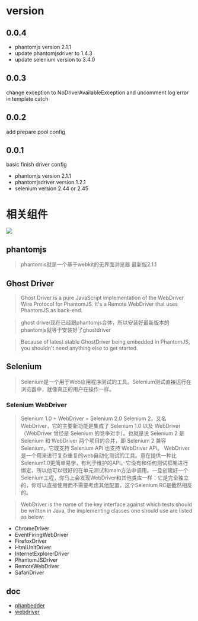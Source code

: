 # version
## 0.0.4
- phantomjs version 2.1.1
- update phantomjsdriver to 1.4.3
- update selenium version to 3.4.0

## 0.0.3
change exception to NoDriverAvailableException
and uncomment log error in template catch

## 0.0.2
add prepare pool config

## 0.0.1
basic finish driver config
- phantomjs version 2.1.1
- phantomjsdriver version 1.2.1
- selenium version 2.44 or 2.45

# 相关组件
![](https://assertselenium.files.wordpress.com/2013/03/screen-shot-2013-03-24-at-11-54-01-pm.png)

## phantomjs
>phantomis就是一个基于webkit的无界面浏览器
>最新版2.1.1

## Ghost Driver
>Ghost Driver is a pure JavaScript implementation of the WebDriver Wire Protocol for PhantomJS. It's a Remote WebDriver that uses PhantomJS as back-end.

>ghost driver现在已经跟phantomjs合体，所以安装好最新版本的phantomjs就等于安装好了ghostdriver

>Because of latest stable GhostDriver being embedded in PhantomJS, you shouldn't need anything else to get started.

## Selenium
>Selenium是一个用于Web应用程序测试的工具。Selenium测试直接运行在浏览器中，就像真正的用户在操作一样。

### Selenium WebDriver
>Selenium 1.0 + WebDriver = Selenium 2.0
>Selenium 2，又名 WebDriver，它的主要新功能是集成了 Selenium 1.0 以及 WebDriver（WebDriver 曾经是 Selenium 的竞争对手）。也就是说 Selenium 2 是 Selenium 和 WebDriver 两个项目的合并，即 Selenium 2 兼容 Selenium，它既支持 Selenium API 也支持 WebDriver API。 WebDriver是一个用来进行复杂重复的web自动化测试的工具。意在提供一种比Selenium1.0更简单易学，有利于维护的API。它没有和任何测试框架进行绑定，所以他可以很好的在单元测试和main方法中调用。一旦创建好一个Selenium工程，你马上会发现WebDriver和其他类库一样：它是完全独立的，你可以直接使用而不需要考虑其他配置，这个Selenium RC是截然相反的。

>WebDriver is the name of the key interface against which tests should be written in Java, the implementing classes one should use are listed as below:

- ChromeDriver
- EventFiringWebDriver
- FirefoxDriver
- HtmlUnitDriver
- InternetExplorerDriver
- PhantomJSDriver
- RemoteWebDriver
- SafariDriver

## doc
- [phanbedder](https://github.com/anthavio/phanbedder)
- [webdriver](http://www.51testing.com/zhuanti/webdriver.htm)